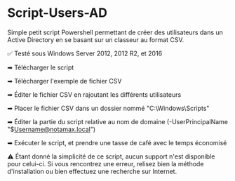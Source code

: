 # Script-Users-AD

Simple petit script Powershell permettant de créer des utilisateurs dans un Active Directory en se basant sur un classeur au format CSV.

✅ Testé sous Windows Server 2012, 2012 R2, et 2016

➡ Télécharger le script

➡ Télécharger l'exemple de fichier CSV

➡ Éditer le fichier CSV en rajoutant les différents utilisateurs

➡ Placer le fichier CSV dans un dossier nommé "C:\Windows\Scripts\"

➡ Éditer la partie du script relative au nom de domaine (-UserPrincipalName "$Username@notamax.local")

➡ Exécuter le script, et prendre une tasse de café avec le temps économisé






⚠ Étant donné la simplicité de ce script, aucun support n'est disponible pour celui-ci. Si vous rencontrez une erreur, relisez bien la méthode d'installation ou bien effectuez une recherche sur Internet.
